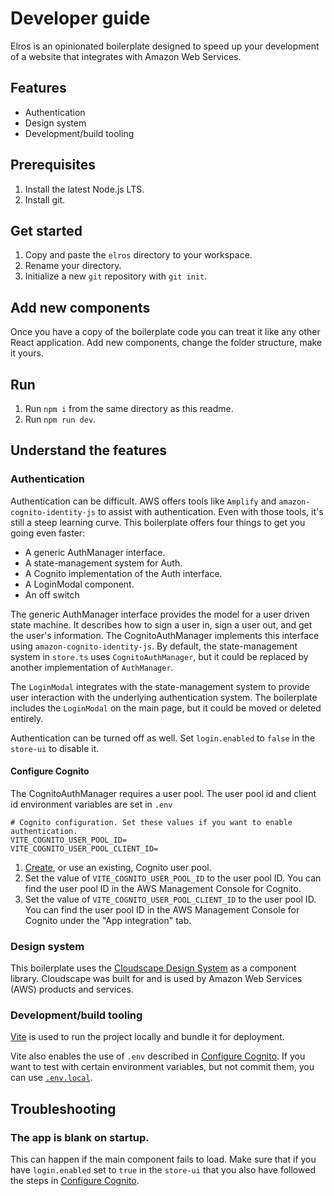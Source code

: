 # Developer guide

Elros is an opinionated boilerplate designed to speed up your development of a website that
integrates with Amazon Web Services.

## Features

- Authentication
- Design system
- Development/build tooling

## Prerequisites

1. Install the latest Node.js LTS.
1. Install git.

## Get started

1. Copy and paste the `elros` directory to your workspace.
1. Rename your directory.
1. Initialize a new `git` repository with `git init`.

## Add new components

Once you have a copy of the boilerplate code you can treat it like
any other React application. Add new components, change the folder
structure, make it yours.

## Run

1. Run `npm i` from the same directory as this readme.
1. Run `npm run dev`.

## Understand the features

### Authentication

Authentication can be difficult. AWS offers tools like `Amplify` and `amazon-cognito-identity-js` to
assist with authentication. Even with those tools, it's still a steep learning curve. This boilerplate
offers four things to get you going even faster:

- A generic AuthManager interface.
- A state-management system for Auth.
- A Cognito implementation of the Auth interface.
- A LoginModal component.
- An off switch

The generic AuthManager interface provides the model for a user driven state machine. It describes
how to sign a user in, sign a user out, and get the user's information. The CognitoAuthManager
implements this interface using `amazon-cognito-identity-js`. By default, the state-management system
in `store.ts` uses `CognitoAuthManager`, but it could be replaced by another implementation of `AuthManager`.

The `LoginModal` integrates with the state-management system to provide user interaction with the
underlying authentication system. The boilerplate includes the `LoginModal` on the main page, but it
could be moved or deleted entirely.

Authentication can be turned off as well. Set `login.enabled` to `false` in the `store-ui` to disable it.

#### Configure Cognito

The CognitoAuthManager requires a user pool. The user pool id and client id environment variables are set in `.env`

```
# Cognito configuration. Set these values if you want to enable authentication.
VITE_COGNITO_USER_POOL_ID=
VITE_COGNITO_USER_POOL_CLIENT_ID=
```

1. [Create](https://docs.aws.amazon.com/cognito/latest/developerguide/cognito-user-pool-as-user-directory.html), or use an existing, Cognito user pool.
2. Set the value of `VITE_COGNITO_USER_POOL_ID` to the user pool ID. You can find the user pool ID
   in the AWS Management Console for Cognito.
3. Set the value of `VITE_COGNITO_USER_POOL_CLIENT_ID` to the user pool ID. You can find the user pool ID
   in the AWS Management Console for Cognito under the "App integration" tab.

### Design system
This boilerplate uses the [Cloudscape Design System](https://cloudscape.design/get-started/guides/introduction/)
as a component library. Cloudscape was built for and is used by Amazon Web Services (AWS) products and services.

### Development/build tooling
[Vite](https://vitejs.dev/) is used to run the project locally and bundle it for deployment.

Vite also enables the use of `.env` described in [Configure Cognito](#configure-cognito). If you want
to test with certain environment variables, but not commit them, you can use [`.env.local`](https://vitejs.dev/guide/env-and-mode.html#env-files).



## Troubleshooting

### The app is blank on startup.
This can happen if the main component fails to load. Make sure that if you have `login.enabled` set
to `true` in the `store-ui` that you also have followed the steps in [Configure Cognito](#configure-cognito).
